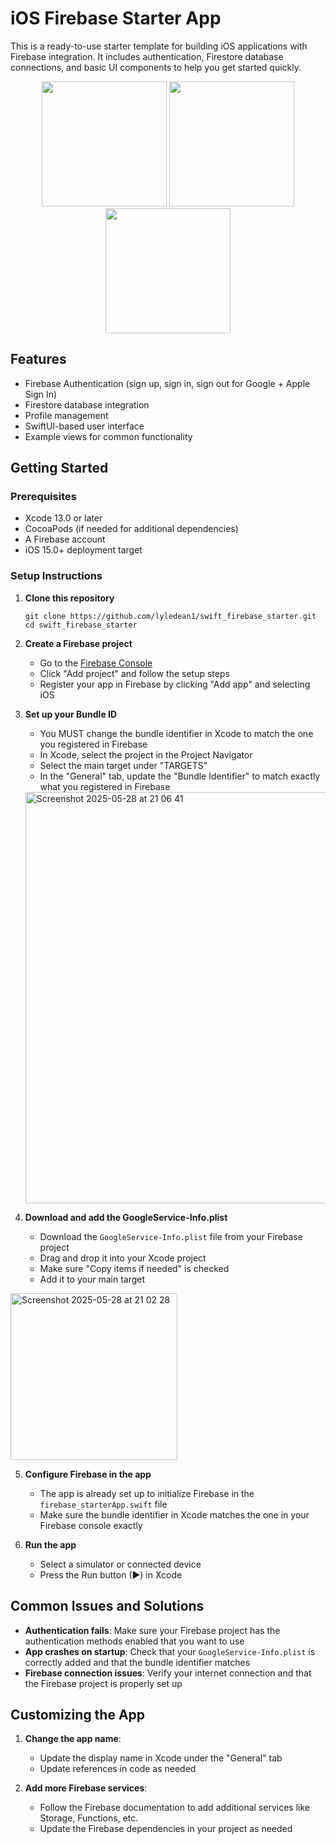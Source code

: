 # iOS Firebase Starter App

This is a ready-to-use starter template for building iOS applications with Firebase integration. It includes authentication, Firestore database connections, and basic UI components to help you get started quickly.

<p align="center">
 <img src="https://github.com/user-attachments/assets/18c807f9-cc60-4bf8-8466-e7e3cb47f393" width="200">
 <img src="https://github.com/user-attachments/assets/64b35e1c-1025-4f98-99e1-88a4fdc84aef" width="200">
 <img src="https://github.com/user-attachments/assets/90c614bc-c145-415c-b337-ed58c3c42af8" width="200">
</p>

## Features

- Firebase Authentication (sign up, sign in, sign out for Google + Apple Sign In)
- Firestore database integration
- Profile management
- SwiftUI-based user interface
- Example views for common functionality

## Getting Started

### Prerequisites

- Xcode 13.0 or later
- CocoaPods (if needed for additional dependencies)
- A Firebase account
- iOS 15.0+ deployment target

### Setup Instructions

1. **Clone this repository**
   ```
   git clone https://github.com/lyledean1/swift_firebase_starter.git
   cd swift_firebase_starter
   ```

2. **Create a Firebase project**
   - Go to the [Firebase Console](https://console.firebase.google.com/)
   - Click "Add project" and follow the setup steps
   - Register your app in Firebase by clicking "Add app" and selecting iOS
   
3. **Set up your Bundle ID**
   - You MUST change the bundle identifier in Xcode to match the one you registered in Firebase
   - In Xcode, select the project in the Project Navigator
   - Select the main target under "TARGETS"
   - In the "General" tab, update the "Bundle Identifier" to match exactly what you registered in Firebase
   <img width="658" alt="Screenshot 2025-05-28 at 21 06 41" src="https://github.com/user-attachments/assets/45d9d30e-4ac0-48b2-b8ed-d9609c951ee7" />


4. **Download and add the GoogleService-Info.plist**
   - Download the `GoogleService-Info.plist` file from your Firebase project
   - Drag and drop it into your Xcode project
   - Make sure "Copy items if needed" is checked
   - Add it to your main target
<img width="267" alt="Screenshot 2025-05-28 at 21 02 28" src="https://github.com/user-attachments/assets/10f1d769-653b-40d5-9f24-16eb8491a615" />


5. **Configure Firebase in the app**
   - The app is already set up to initialize Firebase in the `firebase_starterApp.swift` file
   - Make sure the bundle identifier in Xcode matches the one in your Firebase console exactly

6. **Run the app**
   - Select a simulator or connected device
   - Press the Run button (▶) in Xcode

## Common Issues and Solutions

- **Authentication fails**: Make sure your Firebase project has the authentication methods enabled that you want to use
- **App crashes on startup**: Check that your `GoogleService-Info.plist` is correctly added and that the bundle identifier matches
- **Firebase connection issues**: Verify your internet connection and that the Firebase project is properly set up

## Customizing the App

1. **Change the app name**:
   - Update the display name in Xcode under the "General" tab
   - Update references in code as needed

2. **Add more Firebase services**:
   - Follow the Firebase documentation to add additional services like Storage, Functions, etc.
   - Update the Firebase dependencies in your project as needed

